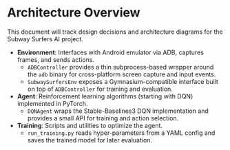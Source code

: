 # Architecture Overview

This document will track design decisions and architecture diagrams for the Subway Surfers AI project.

- **Environment**: Interfaces with Android emulator via ADB, captures frames, and sends actions.
  - `ADBController` provides a thin subprocess-based wrapper around the `adb` binary for
    cross-platform screen capture and input events.
  - `SubwaySurfersEnv` exposes a Gymnasium-compatible interface built on top of
    `ADBController` for training and evaluation.
- **Agent**: Reinforcement learning algorithms (starting with DQN) implemented in PyTorch.
  - `DQNAgent` wraps the Stable-Baselines3 DQN implementation and provides a
    small API for training and action selection.
- **Training**: Scripts and utilities to optimize the agent.
  - `run_training.py` reads hyper-parameters from a YAML config and saves the
    trained model for later evaluation.
